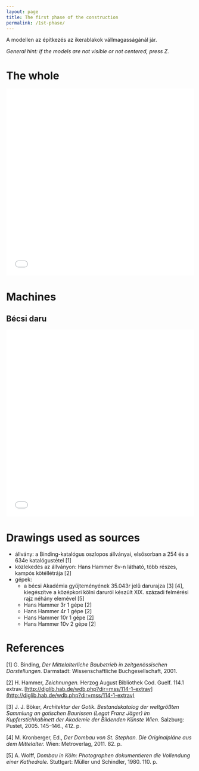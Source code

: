 ```yaml
---
layout: page
title: The first phase of the construction
permalink: /1st-phase/
---
```


A modellen az építkezés az ikerablakok vállmagasságánál jár.

*General hint: if the models are not visible or not centered, press _Z_.*

# The whole

<iframe allowfullscreen id="3r_1" width="100%" height="500px" src="/gothic-construction/models/1st-phase.iris/index.html" frameBorder="0" ></iframe>

# Machines

## Bécsi daru

<iframe allowfullscreen id="3r_1" width="100%" height="500px" src="/gothic-construction/models/becsi-daru.iris/index.html" frameBorder="0" ></iframe>

# Drawings used as sources

- állvány: a Binding-katalógus oszlopos állványai, elsősorban a 254 és a 634e katalógustétel [1]
- közlekedés az állványon: Hans Hammer 8v-n látható, több részes, kampós kötéllétrája [2]
- gépek:
    - a bécsi Akadémia gyűjteményének 35.043r jelű darurajza [3] [4], kiegészítve a középkori kölni daruról készült XIX. századi felmérési rajz néhány elemével [5]
    - Hans Hammer 3r 1 gépe [2]
    - Hans Hammer 4r 1 gépe [2]
    - Hans Hammer 10r 1 gépe [2]
    - Hans Hammer 10v 2 gépe [2]
    
# References

[1] G. Binding, *Der Mittelalterliche Baubetrieb in zeitgenössischen Darstellungen.* Darmstadt: Wissenschaftliche Buchgesellschaft, 2001.

[2] H. Hammer, *Zeichnungen.* Herzog August Bibliothek Cod. Guelf. 114.1 extrav. [http://diglib.hab.de/wdb.php?dir=mss/114-1-extrav](http://diglib.hab.de/wdb.php?dir=mss/114-1-extrav)

[3] J. J. Böker, *Architektur der Gotik. Bestandskatalog der weltgrößten Sammlung an gotischen Baurissen (Legat Franz Jäger) im Kupferstichkabinett der Akademie der Bildenden Künste Wien.* Salzburg: Pustet, 2005. 145–146., 412. p.

[4] M. Kronberger, Ed., *Der Dombau von St. Stephan. Die Originalpläne aus dem Mittelalter.* Wien: Metroverlag, 2011. 82. p.

[5] A. Wolff, *Dombau in Köln: Photographen dokumentieren die Vollendung einer Kathedrale.* Stuttgart: Müller und Schindler, 1980. 110. p.
